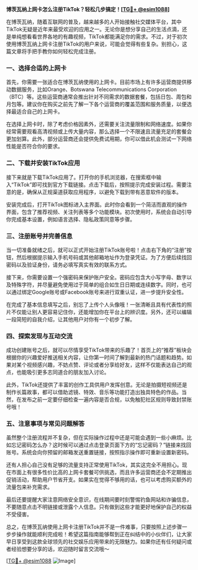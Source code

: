 **博茨瓦纳上网卡怎么注册TikTok？轻松几步搞定！[[TG💪+ @esim1088](https://t.me/s/esim1088)]**

在博茨瓦纳，随着互联网的普及，越来越多的人开始接触社交媒体平台，其中TikTok无疑是近年来最受欢迎的应用之一。无论你是想分享自己的生活点滴，还是单纯想看看世界各地的有趣视频，TikTok都能满足你的需求。不过，对于初次使用博茨瓦纳上网卡注册TikTok的用户来说，可能会觉得有些复杂。别担心，这篇文章将手把手教你如何轻松完成注册。

### 一、选择合适的上网卡

首先，你需要一张适合在博茨瓦纳使用的上网卡。目前市场上有许多运营商提供移动数据服务，比如Orange、Botswana Telecommunications Corporation（BTC）等。这些运营商通常会推出针对不同需求的数据套餐，包括日包、周包和月包等。建议你在购买之前先了解一下各个运营商的覆盖范围和服务质量，以便选择最适合自己的上网卡。

在选择上网卡时，除了考虑价格因素外，还需要关注流量限制和网络速度。如果你经常需要观看高清视频或上传大量内容，那么选择一个不限速且流量充足的套餐会更加划算。此外，部分运营商还会提供免费试用期，你可以借此机会测试一下网络性能是否符合你的要求。

### 二、下载并安装TikTok应用

接下来就是下载TikTok应用了。打开你的手机浏览器，在搜索框中输入“TikTok”即可找到官方下载链接。点击下载后，按照提示完成安装过程。需要注意的是，确保从正规渠道获取应用程序，以避免下载到带有恶意软件的版本。

安装完成后，打开TikTok图标进入主界面。此时你会看到一个简洁而直观的操作界面，包含了推荐视频、关注列表等多个功能模块。初次使用时，系统会自动引导你完成基本设置，例如语言选择、隐私政策同意等步骤。

### 三、注册账号并完善信息

当一切准备就绪之后，就可以正式开始注册TikTok账号啦！点击右下角的“注册”按钮，然后根据提示输入手机号码或其他邮箱地址作为登录凭证。为了方便后续找回密码以及验证身份，请务必填写真实有效的联系方式。

接下来，你需要设置一个强密码来保护账户安全。密码应包含大小写字母、数字以及特殊字符，并尽量避免使用过于简单的组合如生日日期或连续数字。同时，也可以通过绑定Google账号或Facebook账号来进行双重认证，进一步提升安全性。

在完成了基本信息填写之后，别忘了上传个人头像哦！一张清晰且具有代表性的照片不仅能让别人更容易记住你，还能增加你在平台上的辨识度。另外，还可以编辑一段简短的自我介绍，让其他用户对你有一个初步了解。

### 四、探索发现与互动交流

成功创建账号之后，就可以尽情享受TikTok带来的乐趣了！首页上的“推荐”板块会根据你的兴趣爱好推送相关内容，让你第一时间了解到最新的热门话题和趋势。如果对某个视频感兴趣，不妨点赞、评论或者分享给好友，这样不仅能表达自己的观点，也能吸引更多志同道合的朋友加入讨论。

此外，TikTok还提供了丰富的创作工具供用户发挥创意。无论是拍摄短视频还是制作长篇故事，都可以借助滤镜、特效、音乐等功能打造出独具特色的作品。当然，在发布之前一定要仔细检查一遍内容是否合规，以免触犯社区规则导致封禁账号哦！

### 五、注意事项与常见问题解答

虽然整个注册流程并不复杂，但在实际操作过程中还是可能会遇到一些小麻烦。比如忘记密码怎么办？这时候可以通过点击登录页面下方的“忘记密码？”链接来找回账号。系统会向你预留的邮箱发送重置链接，按照指示操作即可重新设置新密码。

还有人担心自己没有足够的流量支持正常使用TikTok，其实这完全不用担心。现在市面上有很多性价比高的上网卡套餐可供挑选，而且许多运营商还会不定期推出促销活动，帮助用户节省开支。如果实在觉得不够用的话，也可以考虑购买额外的流量包来补充需求。

最后还要提醒大家注意网络安全意识，在线期间要时刻警惕钓鱼网站和诈骗信息，不要随意点击不明链接或泄露个人信息。只有做到这些才能更好地保护自己的权益不受侵害。

总之，在博茨瓦纳使用上网卡注册TikTok并不是一件难事，只要按照上述步骤一步步操作就能顺利完成啦！希望这篇指南能够帮到正在纠结中的小伙伴们，让大家早日享受到这款全球领先的社交娱乐应用带来的无限魅力。如果你还有任何疑问或者经验想要分享的话，欢迎随时留言交流哦～

[[TG💪+ @esim1088](https://t.me/s/esim1088) ![Image](https://i.postimg.cc/4NQfJmqS/Snipaste-2025-05-13-00-14-12.png)]